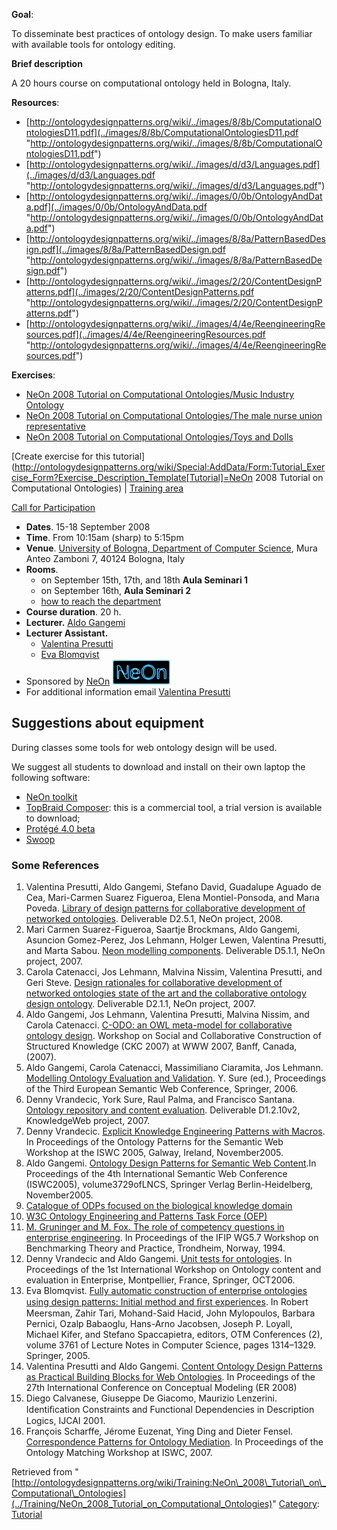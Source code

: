 __Goal__:


To disseminate best practices of ontology design. To make users familiar with available tools for ontology editing.


__Brief description__


A 20 hours course on computational ontology held in Bologna, Italy.




__Resources__:



* [http://ontologydesignpatterns.org/wiki/../images/8/8b/ComputationalOntologiesD11.pdf](../images/8/8b/ComputationalOntologiesD11.pdf "http://ontologydesignpatterns.org/wiki/../images/8/8b/ComputationalOntologiesD11.pdf")
* [http://ontologydesignpatterns.org/wiki/../images/d/d3/Languages.pdf](../images/d/d3/Languages.pdf "http://ontologydesignpatterns.org/wiki/../images/d/d3/Languages.pdf")
* [http://ontologydesignpatterns.org/wiki/../images/0/0b/OntologyAndData.pdf](../images/0/0b/OntologyAndData.pdf "http://ontologydesignpatterns.org/wiki/../images/0/0b/OntologyAndData.pdf")
* [http://ontologydesignpatterns.org/wiki/../images/8/8a/PatternBasedDesign.pdf](../images/8/8a/PatternBasedDesign.pdf "http://ontologydesignpatterns.org/wiki/../images/8/8a/PatternBasedDesign.pdf")
* [http://ontologydesignpatterns.org/wiki/../images/2/20/ContentDesignPatterns.pdf](../images/2/20/ContentDesignPatterns.pdf "http://ontologydesignpatterns.org/wiki/../images/2/20/ContentDesignPatterns.pdf")
* [http://ontologydesignpatterns.org/wiki/../images/4/4e/ReengineeringResources.pdf](../images/4/4e/ReengineeringResources.pdf "http://ontologydesignpatterns.org/wiki/../images/4/4e/ReengineeringResources.pdf")


__Exercises__:



* [NeOn 2008 Tutorial on Computational Ontologies/Music Industry Ontology](../Training/NeOn_2008_Tutorial_on_Computational_Ontologies/Music_Industry_Ontology "Training:NeOn 2008 Tutorial on Computational Ontologies/Music Industry Ontology")
* [NeOn 2008 Tutorial on Computational Ontologies/The male nurse union representative](../Training/NeOn_2008_Tutorial_on_Computational_Ontologies/The_male_nurse_union_representative "Training:NeOn 2008 Tutorial on Computational Ontologies/The male nurse union representative")
* [NeOn 2008 Tutorial on Computational Ontologies/Toys and Dolls](../Training/NeOn_2008_Tutorial_on_Computational_Ontologies/Toys_and_Dolls "Training:NeOn 2008 Tutorial on Computational Ontologies/Toys and Dolls")


[Create exercise for this tutorial](http://ontologydesignpatterns.org/wiki/Special:AddData/Form:Tutorial_Exercise_Form?Exercise_Description_Template[Tutorial]=NeOn 2008 Tutorial on Computational Ontologies) | [Training area](../Training/Main "Training:Main")

 [Call for Participation](../Community/NeOnODPCourse2008BolognaCFP "Community:NeOnODPCourse2008BolognaCFP")



* __Dates__. 15-18 September 2008
* __Time__. From 10:15am (sharp) to 5:15pm
* __Venue__. [University of Bologna, Department of Computer Science](http://www.cs.unibo.it "http://www.cs.unibo.it"), Mura Anteo Zamboni 7, 40124 Bologna, Italy
* __Rooms__.
	+ on September 15th, 17th, and 18th __Aula Seminari 1__
	+ on September 16th, __Aula Seminari 2__
	+ [how to reach the department](http://www.cs.unibo.it/dept/raggiungerci.html "http://www.cs.unibo.it/dept/raggiungerci.html")
* __Course duration__. 20 h.
* __Lecturer.__ [Aldo Gangemi](mailto:aldo.gangemi@cnr.it| "mailto:aldo.gangemi@cnr.it|")
* __Lecturer Assistant.__
	+ [Valentina Presutti](mailto:presutti@cs.unibo.it| "mailto:presutti@cs.unibo.it|")
	+ [Eva Blomqvist](mailto:Eva.Blomqvist@jth.hj.se| "mailto:Eva.Blomqvist@jth.hj.se|")
* Sponsored by [NeOn](http://www.neon-project.org "http://www.neon-project.org") [![Image:Neonlogo.jpg](../images/d/db/Neonlogo.jpg)](../Image/Neonlogo.jpg "Image:Neonlogo.jpg")
* For additional information email [Valentina Presutti](mailto:presutti@cs.unibo.it| "mailto:presutti@cs.unibo.it|")


##   Suggestions about equipment


During classes some tools for web ontology design will be used.
  
We suggest all students to download and install on their own laptop
the following software:



* [NeOn toolkit](http://www.neon-toolkit.org/component/option,com_remository/Itemid,67/func,select/id,1/ "http://www.neon-toolkit.org/component/option,com_remository/Itemid,67/func,select/id,1/")
* [TopBraid Composer](http://www.topbraidcomposer.com/download.html "http://www.topbraidcomposer.com/download.html"): this is a commercial tool, a trial version is available to download;
* [Protégé 4.0 beta](http://protege.stanford.edu/download/download.html "http://protege.stanford.edu/download/download.html")
* [Swoop](http://www.mindswap.org/2004/SWOOP/downloads/ "http://www.mindswap.org/2004/SWOOP/downloads/")


###   Some References


1. Valentina Presutti, Aldo Gangemi, Stefano David, Guadalupe Aguado de Cea, Mari-Carmen Suarez Figueroa, Elena Montiel-Ponsoda, and Marıa Poveda. [Library of design patterns for collaborative development of networked ontologies](http://www.neon-project.org/web-content/index.php?option=com_weblinks&task=view&catid=17&id=139 "http://www.neon-project.org/web-content/index.php?option=com_weblinks&task=view&catid=17&id=139"). Deliverable D2.5.1, NeOn project, 2008.
2. Mari Carmen Suarez-Figueroa, Saartje Brockmans, Aldo Gangemi, Asuncion Gomez-Perez, Jos Lehmann, Holger Lewen, Valentina Presutti, and Marta Sabou. [Neon modelling components](http://www.neon-project.org/web-content/index.php?option=com_weblinks&task=view&catid=17&id=55 "http://www.neon-project.org/web-content/index.php?option=com_weblinks&task=view&catid=17&id=55"). Deliverable D5.1.1, NeOn project, 2007.
3. Carola Catenacci, Jos Lehmann, Malvina Nissim, Valentina Presutti, and Geri Steve. [Design rationales for collaborative development of networked ontologies state of the art and the collaborative ontology design ontology](http://www.neon-project.org/web-content/index.php?option=com_weblinks&task=view&catid=17&id=82 "http://www.neon-project.org/web-content/index.php?option=com_weblinks&task=view&catid=17&id=82"). Deliverable D2.1.1, NeOn project, 2007.
4. Aldo Gangemi, Jos Lehmann, Valentina Presutti, Malvina Nissim, and Carola Catenacci. [C-ODO: an OWL meta-model for collaborative ontology design](http://www2007.org/workshops/paper_38.pdf "http://www2007.org/workshops/paper_38.pdf"). Workshop on Social and Collaborative Construction of Structured Knowledge (CKC 2007) at WWW 2007, Banff, Canada, (2007).
5. Aldo Gangemi, Carola Catenacci, Massimiliano Ciaramita, Jos Lehmann. [Modelling Ontology Evaluation and Validation](http://www.loa-cnr.it/Papers/ESWC_GangemiEtAl_Final2.pdf "http://www.loa-cnr.it/Papers/ESWC_GangemiEtAl_Final2.pdf"). Y. Sure (ed.), Proceedings of the Third European Semantic Web Conference, Springer, 2006.
6. Denny Vrandecic, York Sure, Raul Palma, and Francisco Santana. [Ontology repository and content evaluation](http://knowledgeweb.semanticweb.org/semanticportal/home.jsp?content=instance.jsp&_sew_var_name=instance&_sew_instance=D1.2.10v2%3A+Ontology+repository&_sew_instance_set=kweb&_origin=%2Fhome.jsp "http://knowledgeweb.semanticweb.org/semanticportal/home.jsp?content=instance.jsp&_sew_var_name=instance&_sew_instance=D1.2.10v2%3A+Ontology+repository&_sew_instance_set=kweb&_origin=%2Fhome.jsp"). Deliverable D1.2.10v2, KnowledgeWeb project, 2007.
7. Denny Vrandecic. [Explicit Knowledge Engineering Patterns with Macros](http://www.aifb.uni-karlsruhe.de/WBS/dvr/publications/ontomakro.pdf "http://www.aifb.uni-karlsruhe.de/WBS/dvr/publications/ontomakro.pdf"). In Proceedings of the Ontology Patterns for the Semantic Web Workshop at the ISWC 2005, Galway, Ireland, November2005.
8. Aldo Gangemi. [Ontology Design Patterns for Semantic Web Content](http://www.csc.liv.ac.uk/~dirk/modularity/papers/gangemi-05.pdf "http://www.csc.liv.ac.uk/~dirk/modularity/papers/gangemi-05.pdf").In Proceedings of the 4th International Semantic Web Conference (ISWC2005), volume3729ofLNCS, Springer Verlag Berlin-Heidelberg, November2005.
9. [Catalogue of ODPs focused on the biological knowledge domain](http://odps.sourceforge.net/ "http://odps.sourceforge.net/")
10. [W3C Ontology Engineering and Patterns Task Force (OEP)](http://www.w3.org/2001/sw/BestPractices/OEP/ "http://www.w3.org/2001/sw/BestPractices/OEP/")
11. [M. Gruninger and M. Fox. The role of competency questions in enterprise engineering](http://citeseer.ist.psu.edu/6130.html "http://citeseer.ist.psu.edu/6130.html"). In Proceedings of the IFIP WG5.7 Workshop on Benchmarking Theory and Practice, Trondheim, Norway, 1994.
12. Denny Vrandecic and Aldo Gangemi. [Unit tests for ontologies](http://www.aifb.uni-karlsruhe.de/WBS/dvr/publications/ontocontent2006unit.pdf "http://www.aifb.uni-karlsruhe.de/WBS/dvr/publications/ontocontent2006unit.pdf"). In Proceedings of the 1st International Workshop on Ontology content and evaluation in Enterprise, Montpellier, France, Springer, OCT2006.
13. Eva Blomqvist. [Fully automatic construction of enterprise ontologies using design patterns: Initial method and ﬁrst experiences](http://hem.hj.se/~blev/Publications/blomqvist05automatic.pdf "http://hem.hj.se/~blev/Publications/blomqvist05automatic.pdf"). In Robert Meersman, Zahir Tari, Mohand-Said Hacid, John Mylopoulos, Barbara Pernici, Ozalp Babaoglu, Hans-Arno Jacobsen, Joseph P. Loyall, Michael Kifer, and Stefano Spaccapietra, editors, OTM Conferences (2), volume 3761 of Lecture Notes in Computer Science, pages 1314–1329. Springer, 2005.
14. Valentina Presutti and Aldo Gangemi. [Content Ontology Design Patterns as Practical Building Blocks for Web Ontologies](http://wiki.loa-cnr.it/index.php/Image:ERPaperODP.pdf "http://wiki.loa-cnr.it/index.php/Image:ERPaperODP.pdf"). In Proceedings of the 27th International Conference on Conceptual Modeling (ER 2008)
15. Diego Calvanese, Giuseppe De Giacomo, Maurizio Lenzerini. Identiﬁcation Constraints and Functional Dependencies in Description Logics, IJCAI 2001.
16. François Scharffe, Jérome Euzenat, Ying Ding and Dieter Fensel. [Correspondence Patterns for Ontology Mediation](http://www.sti-innsbruck.at/results/browse/conference-papers/details/?uid=242 "http://www.sti-innsbruck.at/results/browse/conference-papers/details/?uid=242"). In Proceedings of the Ontology Matching Workshop at ISWC, 2007.




Retrieved from "[http://ontologydesignpatterns.org/wiki/Training:NeOn\_2008\_Tutorial\_on\_Computational\_Ontologies](../Training/NeOn_2008_Tutorial_on_Computational_Ontologies)"
 [Category](http://ontologydesignpatterns.org/wiki/Special:Categories "Special:Categories"): [Tutorial](../Category/Tutorial "Category:Tutorial")